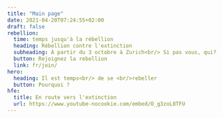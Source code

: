 ```yaml
---
title: "Main page"
date: 2021-04-20T07:24:55+02:00
draft: false
rebellion:
  time: temps jusqu'à la rébellion
  heading: Rébellion contre l'extinction
  subheading: À partir du 3 octobre à Zurich<br/> Si pas vous, qui?
  button: Rejoignez la rebellion
  link: fr/join/
hero:
  heading: Il est temps<br/> de se <br/>rebeller
  button: Pourquoi ? 
hfe:
  title: En route vers l'extinction
  url: https://www.youtube-nocookie.com/embed/O_g3zoL8TFU
---
```

